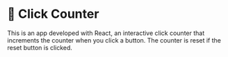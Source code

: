 <h1>📌 Click Counter</h1>

<p>This is an app developed with React, an interactive click counter that increments the counter when you click a button. The counter is reset if the reset button is clicked.</p>
